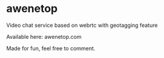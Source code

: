 awenetop
========

Video chat service based on webrtc with geotagging feature

Available here: awenetop.com

Made for fun,  feel free to comment.
